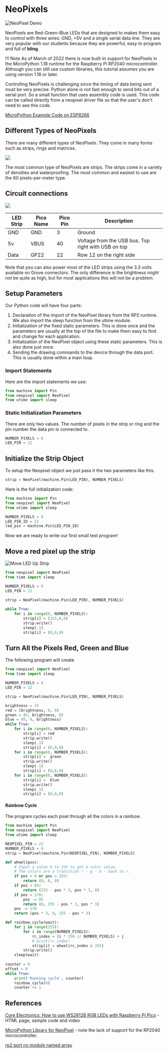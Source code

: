 # NeoPixels

![NeoPixel Demo](../img/neopixel-demo.gif)

NeoPixels are Red-Green-Blue LEDs that are designed to makes them easy to control with three wires: GND, +5V and a single serial data line.  They are very popular with our students because they are powerful, easy to program and full of **bling**.

!!! Note
    As of March of 2022 there is now built-in support for NeoPixels in the MicroPython 1.18 runtime for the Raspberry Pi RP2040 microcontroller.  Although you can still use custom libraries, this tutorial assumes you are using
    version 1.18 or later.

Controlling NeoPixels is challenging since the timing of data being sent must be very precise.  Python alone is not fast enough to send bits out of a serial port.  So a small function that uses assembly code is used.  This code can be called directly from a neopixel driver file so that the user's don't need to see this code.

[MicroPython Example Code on ESP8266](https://docs.micropython.org/en/latest/esp8266/tutorial/neopixel.html)

## Different Types of NeoPixels
There are many different types of NeoPixels.  They come in many forms such as strips, rings and matrices.

![](../img/neopixel-types.jpg)

The most common type of NeoPixels are strips.  The strips come in a variety of densities and waterproofing.  The most common and easiest to use are the 60 pixels-per-meter type.

## Circuit connections

![](../img/led-strip-connections.png)

|LED Strip|Pico Name|Pico Pin|Description|
|---------|---------|--------|-----------|
|GND|GND|3|Ground|Third from top on the left with USB on top|
|5v|VBUS|40|Voltage from the USB bus.  Top right with USB on top|
|Data|GP22|22|Row 12 on the right side|

Note that you can also power most of the LED strips using the 3.3 volts available on Grove connectors.  The only difference is the brightness might not be quite as high, but for most applications this will not be a problem.

## Setup Parameters
Our Python code will have four parts:

1. Declaration of the import of the NeoPixel library from the RP2 runtime.  We also import the sleep function from the utime module.
2. Initialization of the fixed static parameters.  This is done once and the parameters are usually at the top of the file to make them easy to find and change for each application.
3. Initialization of the NeoPixel object using these static parameters.  This is also done just once.
4. Sending the drawing commands to the device through the data port.  This is usually done within a main loop.

### Import Statements
Here are the import statements we use:

```py
from machine import Pin
from neopixel import NeoPixel
from utime import sleep
```

### Static Initialization Parameters
There are only two values.  The number of pixels in the strip or ring and the pin number the data pin is connected to.

```py
NUMBER_PIXELS = 8
LED_PIN = 22
```

## Initialize the Strip Object

To setup the Neopixel object we just pass it the two parameters like this:

```py
strip = NeoPixel(machine.Pin(LED_PIN), NUMBER_PIXELS)
```

Here is the full initialization code:

```py
from machine import Pin
from neopixel import NeoPixel
from utime import sleep

NUMBER_PIXELS = 8
LED_PIN_ID = 22
led_pin = machine.Pin(LED_PIN_ID)
```

Now we are ready to write our first small test program!

## Move a red pixel up the strip

![Move LED Up Strip](../img/red-led-move-up.gif)


```py
from neopixel import NeoPixel
from time import sleep

NUMBER_PIXELS = 8
LED_PIN = 22

strip = NeoPixel(machine.Pin(LED_PIN), NUMBER_PIXELS)
        
while True:
    for i in range(0, NUMBER_PIXELS):
        strip[i] = (255,0,0)
        strip.write()
        sleep(.1)
        strip[i] = (0,0,0)
```

## Turn All the Pixels Red, Green and Blue
The following program will create 

```py
from neopixel import NeoPixel
from time import sleep

NUMBER_PIXELS = 8
LED_PIN = 22

strip = NeoPixel(machine.Pin(LED_PIN), NUMBER_PIXELS)

brightness = 25
red = (brightness, 0, 0)
green = (0, brightness, 0)
blue = (0, 0, brightness)
while True:
    for i in range(0, NUMBER_PIXELS):
        strip[i] = red
        strip.write()
        sleep(.1)
        strip[i] = (0,0,0)
    for i in range(0, NUMBER_PIXELS):
        strip[i] =  green
        strip.write()
        sleep(.1)
        strip[i] = (0,0,0)
    for i in range(0, NUMBER_PIXELS):
        strip[i] =  blue
        strip.write()
        sleep(.1)
        strip[i] = (0,0,0)
```

#### Rainbow Cycle
The program cycles each pixel through all the colors in a rainbow.

```py
from machine import Pin
from neopixel import NeoPixel
from utime import sleep

NEOPIXEL_PIN = 22
NUMBER_PIXELS = 8
strip = NeoPixel(machine.Pin(NEOPIXEL_PIN), NUMBER_PIXELS)

def wheel(pos):
    # Input a value 0 to 255 to get a color value.
    # The colors are a transition r - g - b - back to r.
    if pos < 0 or pos > 255:
        return (0, 0, 0)
    if pos < 85:
        return (255 - pos * 3, pos * 3, 0)
    if pos < 170:
        pos -= 85
        return (0, 255 - pos * 3, pos * 3)
    pos -= 170
    return (pos * 3, 0, 255 - pos * 3)

def rainbow_cycle(wait):
    for j in range(255):
        for i in range(NUMBER_PIXELS):
            rc_index = (i * 256 // NUMBER_PIXELS) + j
            # print(rc_index)
            strip[i] = wheel(rc_index & 255)
        strip.write()
    sleep(wait)
        
counter = 0
offset = 0
while True:
    print('Running cycle', counter)
    rainbow_cycle(0)
    counter += 1
```

## References

[Core Electronics: How to use WS2812B RGB LEDs with Raspberry Pi Pico](https://core-electronics.com.au/tutorials/how-to-use-ws2812b-rgb-leds-with-raspberry-pi-pico.html) - HTML page, sample code and video

[MicroPython Library for NeoPixel](https://docs.micropython.org/en/latest/library/neopixel.html) - note the lack of support for the RP2040 microcontroller.

[rp2 port no module named array](https://github.com/micropython/micropython/issues/6837)